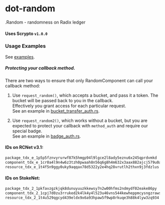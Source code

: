 # dot-random
.Random - randomness on Radix ledger


#### Uses Scrypto `v1.0.0`
### Usage Examples
See [examples](https://github.com/dot-random/examples).


##### Protecting your callback method.
There are two ways to ensure that only RandomComponent can call your callback method:
1. Use `request_random()`, which accepts a bucket, and pass it a token. The bucket will be passed back to you in the callback.  
Effectively you grant access for each particular request.  
See an example in [bucket_transfer_auth.rs](https://github.com/dot-random/examples/blob/master/bucket_transfer_auth/src/bucket_transfer_auth.rs).

2. Use `request_random2()`,  which works without a bucket, but you are expected to protect your callback with `method_auth` and require our special badge.  
See an example in  [badge_auth.rs](https://github.com/dot-random/examples/blob/master/badge_auth/src/badge_auth.rs).



#### IDs on RCNet v3.1:
```html
package_tdx_e_1p5p5fznvyrurwf87k5hmgp94l9lgce2l8ady5eznu6x245qprdvmkd
component_tdx_e_1cr0a4l9n4w6z3tzh0pwaah8n56q6g8h4m632x3aax882ajcj579u0a
resource_tdx_e_1t4f5n9ggy0uky9aqqax78d5322y2e4hq28vrutlh2thxn9j3fdzlus
```
#### IDs on StokeNet:
```html
package_tdx_2_1pkfavzgzkjqk8dunuyuuzkkewsy7n2w00hfms2ndmydf02eake86py
component_tdx_2_1cpj7d0zu3rruked2k4lk4y4l523u46vns544kewheppmcysngzraws
resource_tdx_2_1t4u529qgcyd439eldx9x6a93hpaw5f9wp8rkuqe3h88k4lyw3zq934
```
